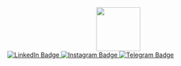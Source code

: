 <div id="header" align="center">
  <img src="https://media.giphy.com/media/M9gbBd9nbDrOTu1Mqx/giphy.gif" width="100"/>
</div>
<div id="badges">
 <a href="https://www.linkedin.com/in/angelcheva/">
    <img src="https://img.shields.io/badge/LinkedIn-blue?style=for-the-badge&logo=linkedin&logoColor=white" alt="LinkedIn Badge"/>
  </a>
  <a href="https://instagram.com/elena_angelcheva?igshid=YmMyMTA2M2Y=">
    <img src="https://img.shields.io/badge/Instagram-c71585?style=for-the-badge&logo=instagram&logoColor=white" alt="Instagram Badge"/>
  </a>
  <a href="https://t.me/Ang_ev">
    <img src="https://img.shields.io/badge/Telegram-blue?style=for-the-badge&logo=telegram&logoColor=white" alt="Telegram Badge"/>
  </a>
</div>
